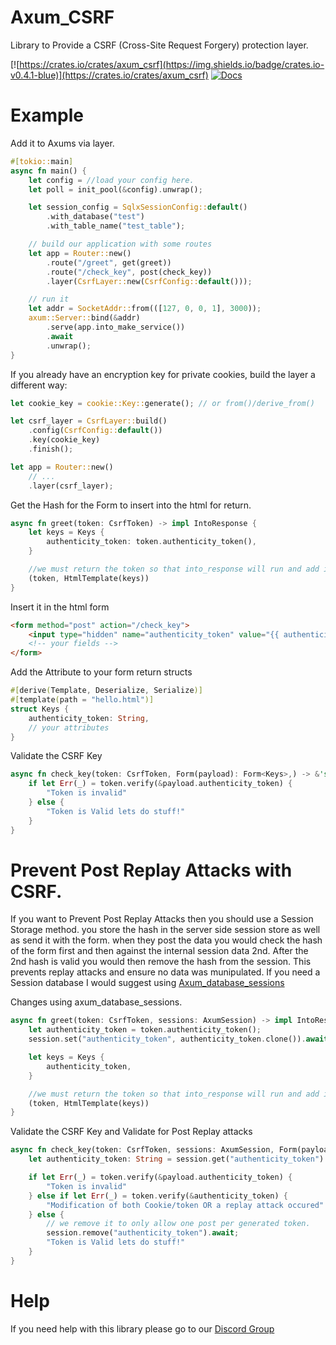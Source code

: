 # Axum_CSRF

Library to Provide a CSRF (Cross-Site Request Forgery) protection layer.

[![https://crates.io/crates/axum_csrf](https://img.shields.io/badge/crates.io-v0.4.1-blue)](https://crates.io/crates/axum_csrf)
[![Docs](https://docs.rs/axum_csrf/badge.svg)](https://docs.rs/axum_csrf)

# Example

Add it to Axums via layer.
```rust
#[tokio::main]
async fn main() {
    let config = //load your config here.
    let poll = init_pool(&config).unwrap();

    let session_config = SqlxSessionConfig::default()
        .with_database("test")
        .with_table_name("test_table");

    // build our application with some routes
    let app = Router::new()
        .route("/greet", get(greet))
        .route("/check_key", post(check_key))
        .layer(CsrfLayer::new(CsrfConfig::default()));

    // run it
    let addr = SocketAddr::from(([127, 0, 0, 1], 3000));
    axum::Server::bind(&addr)
        .serve(app.into_make_service())
        .await
        .unwrap();
}
```

If you already have an encryption key for private cookies, build the layer a different way:
```rust
let cookie_key = cookie::Key::generate(); // or from()/derive_from()

let csrf_layer = CsrfLayer::build()
    .config(CsrfConfig::default())
    .key(cookie_key)
    .finish();

let app = Router::new()
    // ...
    .layer(csrf_layer);
```

Get the Hash for the Form to insert into the html for return.
```rust
async fn greet(token: CsrfToken) -> impl IntoResponse {
    let keys = Keys {
        authenticity_token: token.authenticity_token(),
    }

    //we must return the token so that into_response will run and add it to our response cookies.
    (token, HtmlTemplate(keys))
}
```

Insert it in the html form
```html
<form method="post" action="/check_key">
    <input type="hidden" name="authenticity_token" value="{{ authenticity_token }}"/>
    <!-- your fields -->
</form>
```

Add the Attribute to your form return structs
```rust
#[derive(Template, Deserialize, Serialize)]
#[template(path = "hello.html")]
struct Keys {
    authenticity_token: String,
    // your attributes
}
```

Validate the CSRF Key
```rust
async fn check_key(token: CsrfToken, Form(payload): Form<Keys>,) -> &'static str {
    if let Err(_) = token.verify(&payload.authenticity_token) {
        "Token is invalid"
    } else {
        "Token is Valid lets do stuff!"
    }
}
```

# Prevent Post Replay Attacks with CSRF.

If you want to Prevent Post Replay Attacks then you should use a Session Storage method.
you store the hash in the server side session store as well as send it with the form.
when they post the data you would check the hash of the form first and then against the internal session data 2nd.
After the 2nd hash is valid you would then remove the hash from the session.
This prevents replay attacks and ensure no data was munipulated.
If you need a Session database I would suggest using [Axum_database_sessions](https://crates.io/crates/axum_database_sessions)

Changes using axum_database_sessions.
```rust
async fn greet(token: CsrfToken, sessions: AxumSession) -> impl IntoResponse {
    let authenticity_token = token.authenticity_token();
    session.set("authenticity_token", authenticity_token.clone()).await;

    let keys = Keys {
        authenticity_token,
    }

    //we must return the token so that into_response will run and add it to our response cookies.
    (token, HtmlTemplate(keys))
}
```

Validate the CSRF Key and Validate for Post Replay attacks
```rust
async fn check_key(token: CsrfToken, sessions: AxumSession, Form(payload): Form<Keys>,) -> &'static str {
    let authenticity_token: String = session.get("authenticity_token").await.unwrap_or_default();

    if let Err(_) = token.verify(&payload.authenticity_token) {
        "Token is invalid"
    } else if let Err(_) = token.verify(&authenticity_token) {
        "Modification of both Cookie/token OR a replay attack occured"
    } else {
        // we remove it to only allow one post per generated token.
        session.remove("authenticity_token").await;
        "Token is Valid lets do stuff!"
    }
}
```

# Help

If you need help with this library please go to our [Discord Group](https://discord.gg/xKkm7UhM36)
